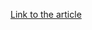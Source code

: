 [Link to the article](https://blog.sonicwall.com/en-us/2024/06/strelastealer-resurgence-tracking-a-javascript-driven-credential-stealer-targeting-europe/)
